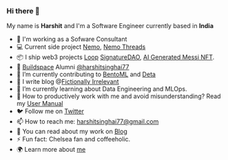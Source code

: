 ### Hi there 👋

<!--
**harshitsinghai77/harshitsinghai77** is a ✨ _special_ ✨ repository because its `README.md` (this file) appears on your GitHub profile. -->

My name is **Harshit** and I'm a Software Engineer currently based in **India**

- 🔭 I'm working as a Sofware Consultant
- 💻 Current side project [Nemo](https://nemo-landing-page.netlify.app/), [Nemo Threads](https://nemo-thread.deta.dev/)
- 📦 I ship web3 projects [Loop](https://showcase.ethglobal.com/web3jam/loop) [SignatureDAO](https://signature-dao.netlify.app/), [AI Generated Messi NFT](https://messi-nft.netlify.app/).
- :medal_sports: [Buildspace](https://buildspace.so/) Alumni [@harshitsinghai77](https://buildspace.so/@harshitsinghai77)
- 🗿 I’m currently contributing to [BentoML](https://github.com/bentoml/BentoML) and [Deta](https://github.com/deta)
- 📝 I write blog @[Fictionally Irrelevant](https://fictionally-irrelevant.vercel.app/)
- 🌱 I’m currently learning about Data Engineering and MLOps.
- 💬 How to productively work with me and avoid misunderstanding? Read my [User Manual](https://gist.github.com/harshitsinghai77/43dc955324cd5476cb0b1ba75c124fea)
- 🐦 Follow me on [Twitter](https://twitter.com/harshit_778)
- 📫 How to reach me: harshitsinghai77@gmail.com
- 📖 You can read about my work on [Blog](https://fictionally-irrelevant.vercel.app/)
- ⚡ Fun fact: Chelsea fan and coffeeholic. 
- 🌍 Learn more about [me](https://harshitsinghai77.github.io/)
